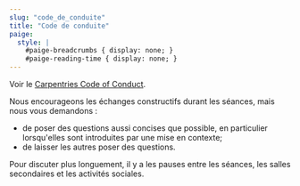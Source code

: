 ```yaml
---
slug: "code_de_conduite"
title: "Code de conduite"
paige:
  style: |
    #paige-breadcrumbs { display: none; }
    #paige-reading-time { display: none; }
---
```


Voir le [Carpentries Code of Conduct](https://docs.carpentries.org/topic_folders/policies/code-of-conduct.html).

Nous encourageons les échanges constructifs durant les séances, mais nous vous demandons :
* de poser des questions aussi concises que possible, en particulier
  lorsqu'elles sont introduites par une mise en contexte;
* de laisser les autres poser des questions.

Pour discuter plus longuement, il y a les pauses entre les séances,
les salles secondaires et les activités sociales.
